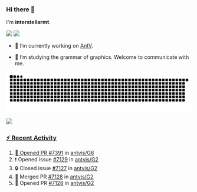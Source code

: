 ### Hi there 👋

I'm **interstellarmt**.

[![](https://img.shields.io/endpoint?url=https://awards.antv.vision/interstellarmt-g2-contributor.json)](https://github.com/antvis/g2)
[![](https://img.shields.io/endpoint?url=https://awards.antv.vision/interstellarmt-gpt-vis-contributor.json)](https://github.com/antvis/gpt-vis)

- 🔭 I’m currently working on [AntV](https://github.com/antvis).

- 📖 I’m studying the grammar of graphics. Welcome to communicate with me.

![](https://raw.githubusercontent.com/interstellarmt/interstellarmt/refs/heads/output/github-contribution-grid-snake.svg)
<div>
  <a href="https://github.com/interstellarmt">
  <img height="180em" src="https://github-readme-stats-eight-theta.vercel.app/api?username=interstellarmt&show_icons=true&include_all_commits=true&count_private=true&theme=tokyonight"/>
</div>
    
### :zap: Recent Activity

<!--START_SECTION:activity-->
1. 💪 Opened PR [#7391](https://github.com/antvis/G6/pull/7391) in [antvis/G6](https://github.com/antvis/G6)
2. ❗ Opened issue [#7129](https://github.com/antvis/G2/issues/7129) in [antvis/G2](https://github.com/antvis/G2)
3. 🔒 Closed issue [#7127](https://github.com/antvis/G2/issues/7127) in [antvis/G2](https://github.com/antvis/G2)
4. 🎉 Merged PR [#7128](https://github.com/antvis/G2/pull/7128) in [antvis/G2](https://github.com/antvis/G2)
5. 💪 Opened PR [#7128](https://github.com/antvis/G2/pull/7128) in [antvis/G2](https://github.com/antvis/G2)
<!--END_SECTION:activity-->

